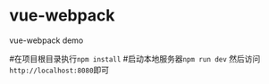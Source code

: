 # vue-webpack
vue-webpack demo


#在项目根目录执行`npm install`
#启动本地服务器`npm run dev` 然后访问`http://localhost:8080`即可
